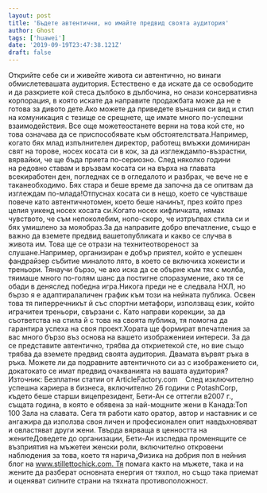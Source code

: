 ```yaml
---
layout: post
title: 'Бъдете автентични, но имайте предвид своята аудитория'
author: Ghost
tags: ['huawei']
date: '2019-09-19T23:47:38.121Z'
draft: false
---
```


Открийте себе си и живейте живота си автентично, но винаги обмислетевашата аудитория. Естествено е да искате да се освободите и да разкриете кой стеса дълбоко в дълбочина, но онази консервативна корпорация, в която искате да направите продажбата може да не е готова за дивото дете.Ако можете да приведете външния си вид и стил на комуникация с тезище се срещнете, ще имате много по-успешни взаимодействия. Все още можетеостанете верни на това кой сте, но това означава да се приспособявате към обстоятелствата.Например, когато бях млад изпълнителен директор, работещ вмъжки доминиран свят на торове, носех косата си в кок, за да изглеждампо-възрастни, вярвайки, че ще бъда приета по-сериозно. След няколко години на редовно ставам и връзвам косата си на върха на главата всекиработен ден, погледнах се в огледалото и разбрах, че вече не е таканеобходимо. Бях стара и беше време да започна да се опитвам да изглеждам по-млада!Отпуснах косата си в нещо, което се чувстваше повече като автентичнотомен, което беше начинът, през който през целия уикенд носех косата си.Когато носех кифличката, нямах чувството, че съм непоколебим, нопо-скоро, че изтръпвах стила си и бях умишлено за мояобраз.За да направите добро впечатление, също е важно да вземете предвид вашетопубликата и какво се случва в живота им. Това ще се отрази на технитеотвореност за слушане.Например, организиран е добър приятел, който е успешен фандрайзер събитие миналото лято, в което се включиха хокеисти и треньори. Тянаучи бързо, че ако иска да се обърне към тях с молба, тяимаше много по-голям шанс да постигне споразумение, ако тя се обади в деняслед победна игра.Никога преди не е следвала НХЛ, но бързо я е адаптиралаличен график към този на нейната публика. Освен това тя пиперречникът й със спортни метафори, използващ език, който играчитеи треньори, свързани с. Като направи корекции, за да съответства на стила й с това на своята публика, тя помогна да гарантира успеха на своя проект.Хората ще формират впечатления за вас много бързо въз основа на вашето изображениеи интереси. За да се представите автентично, трябва да откриетекой сте, но вие също трябва да вземете предвид своята аудитория. Двамата вървят ръка в ръка. Можете ли да подравните автентичното си аз с изображението си, докатокато се имат предвид очакванията на вашата аудитория?Източник: Безплатни статии от ArticleFactory.com    След изключително успешна кариера в бизнеса, включително 26 години с PotashCorp, където беше старши вицепрезидент, Бети-Ан се оттегли в2007 г., същата година, в която е обявена за най-мощните жени в Канада:Топ 100 Зала на славата. Сега тя работи като оратор, автор и наставник и се ангажира да използва своя личен и професионален опит навдъхновяват и овластяват други жени. Твърда вярваща в ценността на женитеДоведете до организации, Бети-Ан изследва променящите се възприятия на мъжетеи женски роли, включително откровени наблюдения за това, което тя нарича„Физика на добрия пол в нейния блог на www.stillettochick.com. Тя помага както на мъжете, така и на жените да разберат основната енергия от тяхпол, но също така приемат и оценяват силните страни на тяхната противоположност.
